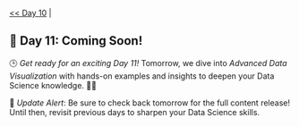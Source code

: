[<< Day 10](../10_Data%20Visualization%20Basics/10_Data%20Visualization%20Basics.md) | <!--[Day 11 >>](../)-->
## 🚀 Day 11: Coming Soon!
🕒 *Get ready for an exciting Day 11!* Tomorrow, we dive into *Advanced Data Visualization* with hands-on examples and insights to deepen your Data Science knowledge. 🔧✨

🔔 *Update Alert*: Be sure to check back tomorrow for the full content release! Until then, revisit previous days to sharpen your Data Science skills.
